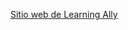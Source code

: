 [Sitio web de Learning Ally](http://go.microsoft.com/fwlink/?LinkID=239)

<!--HONumber=Jul16_HO3-->


